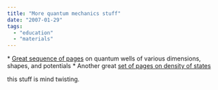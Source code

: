 ```yaml
---
title: "More quantum mechanics stuff"
date: "2007-01-29"
tags: 
  - "education"
  - "materials"
---
```


\* [Great sequence of pages](http://www.physics.csbsju.edu/QM/square.01.html) on quantum wells of various dimensions, shapes, and potentials \* Another great [set of pages on density of states](http://ece-www.colorado.edu/~bart/book/book/chapter2/ch2_4.htm)

this stuff is mind twisting.
